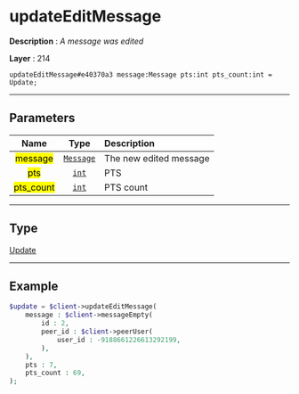 # updateEditMessage

**Description** : *A message was edited*

**Layer** : 214

```tl
updateEditMessage#e40370a3 message:Message pts:int pts_count:int = Update;
```

---

## Parameters

| Name | Type | Description |
| :---: | :---: | :--- |
| <mark>message</mark> | [`Message`](type/Message) | The new edited message |
| <mark>pts</mark> | [`int`](type/int) | PTS |
| <mark>pts_count</mark> | [`int`](type/int) | PTS count |

---

## Type

[Update](type/Update)

---

## Example

```php
$update = $client->updateEditMessage(
	message : $client->messageEmpty(
		id : 2,
		peer_id : $client->peerUser(
			user_id : -9188661226613292199,
		),
	),
	pts : 7,
	pts_count : 69,
);
```